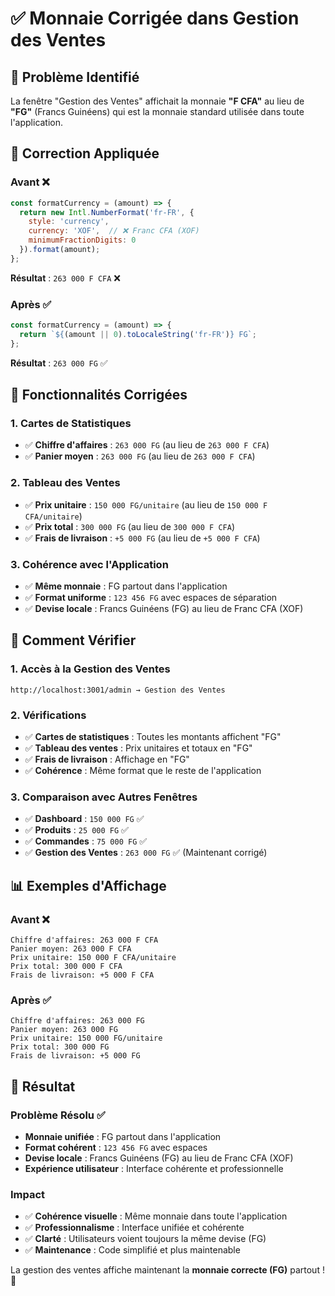 # ✅ Monnaie Corrigée dans Gestion des Ventes

## 🚨 Problème Identifié
La fenêtre "Gestion des Ventes" affichait la monnaie **"F CFA"** au lieu de **"FG"** (Francs Guinéens) qui est la monnaie standard utilisée dans toute l'application.

## 🔧 Correction Appliquée

### **Avant** ❌
```javascript
const formatCurrency = (amount) => {
  return new Intl.NumberFormat('fr-FR', {
    style: 'currency',
    currency: 'XOF',  // ❌ Franc CFA (XOF)
    minimumFractionDigits: 0
  }).format(amount);
};
```

**Résultat** : `263 000 F CFA` ❌

### **Après** ✅
```javascript
const formatCurrency = (amount) => {
  return `${(amount || 0).toLocaleString('fr-FR')} FG`;
};
```

**Résultat** : `263 000 FG` ✅

## 🎯 Fonctionnalités Corrigées

### **1. Cartes de Statistiques**
- ✅ **Chiffre d'affaires** : `263 000 FG` (au lieu de `263 000 F CFA`)
- ✅ **Panier moyen** : `263 000 FG` (au lieu de `263 000 F CFA`)

### **2. Tableau des Ventes**
- ✅ **Prix unitaire** : `150 000 FG/unitaire` (au lieu de `150 000 F CFA/unitaire`)
- ✅ **Prix total** : `300 000 FG` (au lieu de `300 000 F CFA`)
- ✅ **Frais de livraison** : `+5 000 FG` (au lieu de `+5 000 F CFA`)

### **3. Cohérence avec l'Application**
- ✅ **Même monnaie** : FG partout dans l'application
- ✅ **Format uniforme** : `123 456 FG` avec espaces de séparation
- ✅ **Devise locale** : Francs Guinéens (FG) au lieu de Franc CFA (XOF)

## 🚀 Comment Vérifier

### **1. Accès à la Gestion des Ventes**
```
http://localhost:3001/admin → Gestion des Ventes
```

### **2. Vérifications**
- ✅ **Cartes de statistiques** : Toutes les montants affichent "FG"
- ✅ **Tableau des ventes** : Prix unitaires et totaux en "FG"
- ✅ **Frais de livraison** : Affichage en "FG"
- ✅ **Cohérence** : Même format que le reste de l'application

### **3. Comparaison avec Autres Fenêtres**
- ✅ **Dashboard** : `150 000 FG` ✅
- ✅ **Produits** : `25 000 FG` ✅
- ✅ **Commandes** : `75 000 FG` ✅
- ✅ **Gestion des Ventes** : `263 000 FG` ✅ (Maintenant corrigé)

## 📊 Exemples d'Affichage

### **Avant** ❌
```
Chiffre d'affaires: 263 000 F CFA
Panier moyen: 263 000 F CFA
Prix unitaire: 150 000 F CFA/unitaire
Prix total: 300 000 F CFA
Frais de livraison: +5 000 F CFA
```

### **Après** ✅
```
Chiffre d'affaires: 263 000 FG
Panier moyen: 263 000 FG
Prix unitaire: 150 000 FG/unitaire
Prix total: 300 000 FG
Frais de livraison: +5 000 FG
```

## 🎉 Résultat

### **Problème Résolu** ✅
- **Monnaie unifiée** : FG partout dans l'application
- **Format cohérent** : `123 456 FG` avec espaces
- **Devise locale** : Francs Guinéens (FG) au lieu de Franc CFA (XOF)
- **Expérience utilisateur** : Interface cohérente et professionnelle

### **Impact**
- ✅ **Cohérence visuelle** : Même monnaie dans toute l'application
- ✅ **Professionnalisme** : Interface unifiée et cohérente
- ✅ **Clarté** : Utilisateurs voient toujours la même devise (FG)
- ✅ **Maintenance** : Code simplifié et plus maintenable

La gestion des ventes affiche maintenant la **monnaie correcte (FG)** partout ! 🎉
